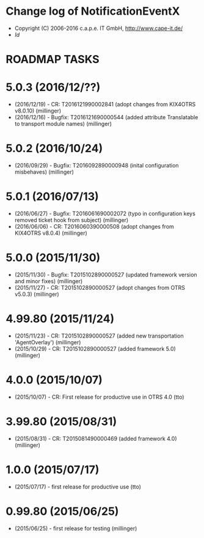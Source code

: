 # Change log of NotificationEventX
* Copyright (C) 2006-2016 c.a.p.e. IT GmbH, http://www.cape-it.de/
* $Id$

# ROADMAP TASKS

# 5.0.3 (2016/12/??)
* (2016/12/19) - CR: T2016121990002841 (adopt changes from KIX4OTRS v8.0.10) (millinger)
* (2016/12/16) - Bugfix: T2016121690000544 (added attribute Translatable to transport module names) (millinger)

# 5.0.2 (2016/10/24)
* (2016/09/29) - Bugfix: T2016092890000948 (inital configuration misbehaves) (millinger)

# 5.0.1 (2016/07/13)
* (2016/06/27) - Bugfix: T2016061690002072 (typo in configuration keys removed ticket hook from subject) (millinger)
* (2016/06/06) - CR: T2016060390000508 (adopt changes from KIX4OTRS v8.0.4) (millinger)

# 5.0.0 (2015/11/30)
* (2015/11/30) - Bugfix: T2015102890000527 (updated framework version and minor fixes) (millinger)
* (2015/11/27) - CR: T2015102890000527 (adopt changes from OTRS v5.0.3) (millinger)

# 4.99.80 (2015/11/24)
* (2015/11/23) - CR: T2015102890000527 (added new transportation 'AgentOverlay') (millinger)
* (2015/10/29) - CR: T2015102890000527 (added framework 5.0) (millinger)

# 4.0.0 (2015/10/07)
* (2015/10/07) - CR: First release for productive use in OTRS 4.0 (tto)

# 3.99.80 (2015/08/31)
* (2015/08/31) - CR: T2015081490000469 (added framework 4.0) (millinger)

# 1.0.0 (2015/07/17)
* (2015/07/17) - first release for productive use (tto)

# 0.99.80 (2015/06/25)
* (2015/06/25) - first release for testing (millinger)
